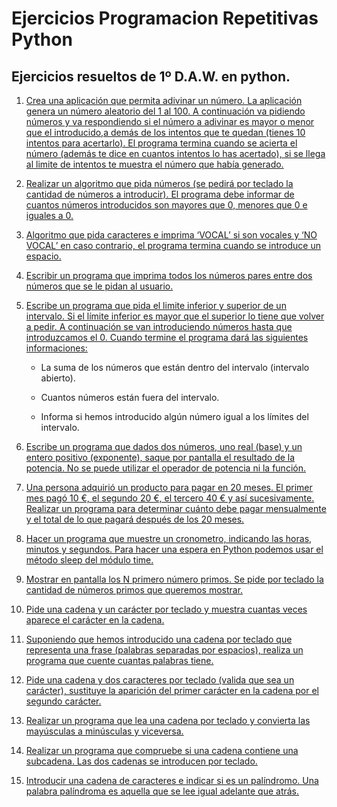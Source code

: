 # Ejercicios Programacion Repetitivas Python

## Ejercicios resueltos de 1º D.A.W. en python.

1. [Crea una aplicación que permita adivinar un número. La aplicación genera un número aleatorio del 1 al 100. A continuación va pidiendo números y va respondiendo si el número a adivinar es mayor o menor que el introducido,a demás de los intentos que te quedan (tienes 10 intentos para acertarlo). El programa termina cuando se acierta el número (además te dice en cuantos intentos lo has acertado), si se llega al limite de intentos te muestra el número que había generado.](./1.py)

2. [Realizar un algoritmo que pida números (se pedirá por teclado la cantidad de números a introducir). El programa debe informar de cuantos números introducidos son mayores que 0, menores que 0 e iguales a 0.](./2.py)

3. [Algoritmo que pida caracteres e imprima ‘VOCAL’ si son vocales y ‘NO VOCAL’ en caso contrario, el programa termina cuando se introduce un espacio.](./3.py)

4. [Escribir un programa que imprima todos los números pares entre dos números que se le pidan al usuario.](./4.py)

5. [Escribe un programa que pida el limite inferior y superior de un intervalo. Si el límite inferior es mayor que el superior lo tiene que volver a pedir. A continuación se van introduciendo números hasta que introduzcamos el 0. Cuando termine el programa dará las siguientes informaciones:](./5.py)

    - La suma de los números que están dentro del intervalo (intervalo abierto).
    
    - Cuantos números están fuera del intervalo.

    - Informa si hemos introducido algún número igual a los límites del intervalo.

6. [Escribe un programa que dados dos números, uno real (base) y un entero positivo (exponente), saque por pantalla el resultado de la potencia. No se puede utilizar el operador de potencia ni la función.](./6.py)

7. [Una persona adquirió un producto para pagar en 20 meses. El primer mes pagó 10 €, el segundo 20 €, el tercero 40 € y así sucesivamente. Realizar un programa para determinar cuánto debe pagar mensualmente y el total de lo que pagará después de los 20 meses.](./7.py)

8. [Hacer un programa que muestre un cronometro, indicando las horas, minutos y segundos. Para hacer una espera en Python podemos usar el método sleep del módulo time.](./8.py)

9. [Mostrar en pantalla los N primero número primos. Se pide por teclado la cantidad de números primos que queremos mostrar.](./9.py)

10. [Pide una cadena y un carácter por teclado y muestra cuantas veces aparece el carácter en la cadena.](./10.py)

11. [Suponiendo que hemos introducido una cadena por teclado que representa una frase (palabras separadas por espacios), realiza un programa que cuente cuantas palabras tiene.](./11.py)

12. [Pide una cadena y dos caracteres por teclado (valida que sea un carácter), sustituye la aparición del primer carácter en la cadena por el segundo carácter.](./12.py)

13. [Realizar un programa que lea una cadena por teclado y convierta las mayúsculas a minúsculas y viceversa.](./13.py)

14. [Realizar un programa que compruebe si una cadena contiene una subcadena. Las dos cadenas se introducen por teclado.](./14.py)

15. [Introducir una cadena de caracteres e indicar si es un palíndromo. Una palabra palíndroma es aquella que se lee igual adelante que atrás.](./15.py)